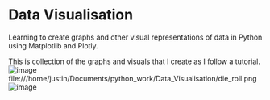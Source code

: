 # Data Visualisation
Learning to create graphs and other visual representations of data in Python using Matplotlib and Plotly.

This is collection of the graphs and visuals that I create as I follow a tutorial. 
![image](https://user-images.githubusercontent.com/113871762/209732104-8cf5a38e-ac4e-416c-933b-2f1fed8705d8.png)
file:///home/justin/Documents/python_work/Data_Visualisation/die_roll.png![image](https://user-images.githubusercontent.com/113871762/209732212-c14e7080-842a-438e-b786-cea3ddd188fd.png)
